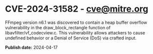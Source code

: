 # CVE-2024-31582 - cve@mitre.org

FFmpeg version n6.1 was discovered to contain a heap buffer overflow vulnerability in the draw_block_rectangle function of libavfilter/vf_codecview.c. This vulnerability allows attackers to cause undefined behavior or a Denial of Service (DoS) via crafted input.

**Publish date:** 2024-04-17
